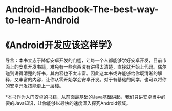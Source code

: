 # Android-Handbook-The-best-way-to-learn-Android
# 《Android开发应该这样学》
导言：本书立志于降低安卓开发的门槛，让每一个人都能够学好安卓开发，目前市面上的安卓开发书籍，难免有一些东西没有讲得太清楚，直接就开始上代码。偶尔碰到讲得清楚的好书，其内容也不太丰富。因此这本书或许能够给你既清晰的解释，又丰富的内容，让你从零开始学会安卓开发。对于有基础的同学，也可以将你的安卓开发技能更上一层楼。

*本书作为入门安卓的书籍，从前面最基础的Java基础讲起，我们只讲安卓当中必要的Java知识，让你能够以最快的速度深入探究Android领域。
